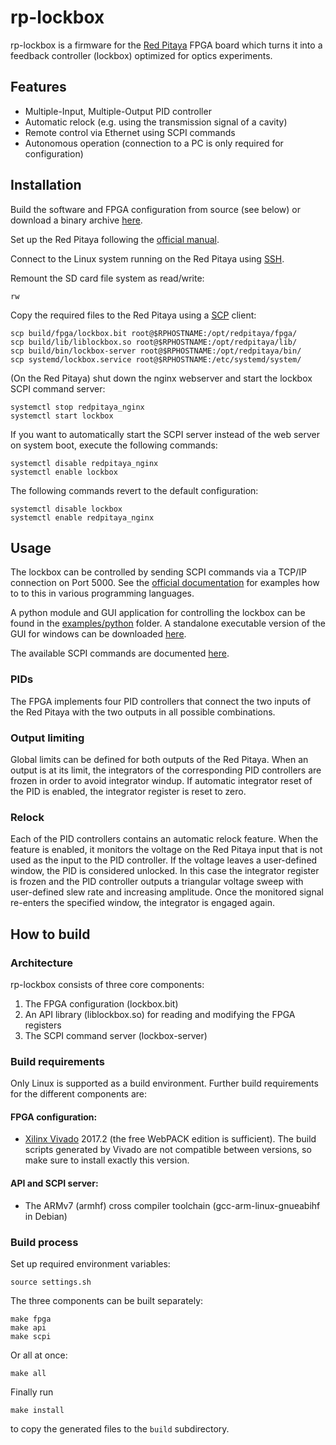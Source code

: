 # rp-lockbox
rp-lockbox is a firmware for the [Red Pitaya](https://www.redpitaya.com/) FPGA board which turns it
into a feedback controller (lockbox) optimized for optics experiments.

## Features
* Multiple-Input, Multiple-Output PID controller
* Automatic relock (e.g. using the transmission signal of a cavity)
* Remote control via Ethernet using SCPI commands
* Autonomous operation (connection to a PC is only required for configuration)

## Installation
Build the software and FPGA configuration from source (see below) or download a binary archive
[here](https://github.com/schmidf/rp-lockbox/releases).

Set up the Red Pitaya following the [official manual](https://redpitaya.readthedocs.io/en/latest/index.html).

Connect to the Linux system running on the Red Pitaya using [SSH](https://redpitaya.readthedocs.io/en/latest/developerGuide/os/ssh/ssh.html).

Remount the SD card file system as read/write:
```
rw
```

Copy the required files to the Red Pitaya using a [SCP](https://en.wikipedia.org/wiki/Secure_copy)
client:
```
scp build/fpga/lockbox.bit root@$RPHOSTNAME:/opt/redpitaya/fpga/
scp build/lib/liblockbox.so root@$RPHOSTNAME:/opt/redpitaya/lib/
scp build/bin/lockbox-server root@$RPHOSTNAME:/opt/redpitaya/bin/
scp systemd/lockbox.service root@$RPHOSTNAME:/etc/systemd/system/
```

(On the Red Pitaya) shut down the nginx webserver and start the lockbox SCPI command server:
```
systemctl stop redpitaya_nginx
systemctl start lockbox
```

If you want to automatically start the SCPI server instead of the web server on system boot, execute
the following commands:
```
systemctl disable redpitaya_nginx
systemctl enable lockbox
```

The following commands revert to the default configuration:
```
systemctl disable lockbox
systemctl enable redpitaya_nginx
```

## Usage
The lockbox can be controlled by sending SCPI commands via a TCP/IP connection on Port 5000. See the
[official documentation](https://redpitaya.readthedocs.io/en/latest/appsFeatures/remoteControl/remoteControl.html)
for examples how to to this in various programming languages.

A python module and GUI application for controlling the lockbox can be found in the
[examples/python](examples/python) folder. A standalone executable version of the GUI for windows
can be downloaded [here](https://github.com/schmidf/rp-lockbox/releases).

The available SCPI commands are documented [here](doc/SCPI_commands.rst).

### PIDs
The FPGA implements four PID controllers that connect the two inputs of the Red Pitaya with the two
outputs in all possible combinations.

### Output limiting
Global limits can be defined for both outputs of the Red Pitaya. When an output is at its limit, the
integrators of the corresponding PID controllers are frozen in order to avoid integrator windup. If
automatic integrator reset of the PID is enabled, the integrator register is reset to zero.

### Relock
Each of the PID controllers contains an automatic relock feature. When the feature is enabled, it
monitors the voltage on the Red Pitaya input that is not used as the input to the PID controller.
If the voltage leaves a user-defined window, the PID is considered unlocked. In this case the
integrator register is frozen and the PID controller outputs a triangular voltage sweep with
user-defined slew rate and increasing amplitude. Once the monitored signal re-enters the specified
window, the integrator is engaged again.

## How to build
### Architecture
rp-lockbox consists of three core components:

1. The FPGA configuration (lockbox.bit)
2. An API library (liblockbox.so) for reading and modifying the FPGA registers
3. The SCPI command server (lockbox-server)

### Build requirements
Only Linux is supported as a build environment. Further build requirements for the different
components are:

#### FPGA configuration:

* [Xilinx Vivado](https://www.xilinx.com/products/design-tools/vivado.html) 2017.2 (the free WebPACK
edition is sufficient). The build scripts generated by Vivado are not compatible between versions,
so make sure to install exactly this version.

#### API and SCPI server:

* The ARMv7 (armhf) cross compiler toolchain (gcc-arm-linux-gnueabihf in Debian)

### Build process

Set up required environment variables:
```
source settings.sh
```

The three components can be built separately:
```
make fpga
make api
make scpi
```

Or all at once:
```
make all
```

Finally run
```
make install
```
to copy the generated files to the `build` subdirectory.
